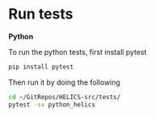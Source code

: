 Run tests
=========

**Python**

To run the python tests, first install pytest

```bash
pip install pytest
```

Then run it by doing the following

```bash
cd ~/GitRepos/HELICS-src/tests/
pytest -sv python_helics
```

